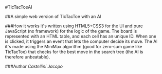 #TicTacToeAI

##A simple web version of TicTacToe with an AI

###How it works
It's written using HTML5+CSS3 for the UI and pure JavaScript (no framework) for the logic of the game. The board is represented with an HTML table, and each cell has an unique ID. When one is clicked, it triggers an event that lets the computer decide its move. The AI it's made using the MiniMax algorithm (good for zero-sum game like TicTacToe) that checks for the best move in the search tree (the AI is therefore unbeatable).

###Author
*Castellini Jacopo*
